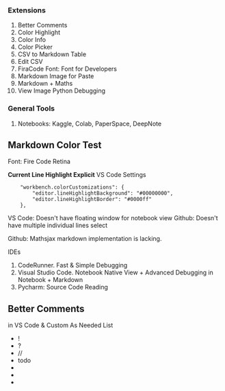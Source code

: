### Extensions

1. Better Comments
2. Color Highlight
3. Color Info
4. Color Picker
5. CSV to Markdown Table
6. Edit CSV
7. FiraCode Font: Font for Developers
8. Markdown Image for Paste
9. Markdown + Maths
10. View Image Python Debugging

### General Tools

1. Notebooks: Kaggle, Colab, PaperSpace, DeepNote

## Markdown Color Test

Font: Fire Code Retina

**Current Line Highlight Explicit**
VS Code Settings

```
    "workbench.colorCustomizations": {
        "editor.lineHighlightBackground": "#00000000",
        "editor.lineHighlightBorder": "#0000ff"
    },
```

VS Code: Doesn't have floating window for notebook view
Github: Doesn't have multiple individual lines select

Github: Mathsjax markdown implementation is lacking.

IDEs

1. CodeRunner. Fast & Simple Debugging
2. Visual Studio Code. Notebook Native View + Advanced Debugging in Notebook + Markdown
3. Pycharm: Source Code Reading

## Better Comments

in VS Code & Custom As Needed
List

* !
* ?
* //
* todo
* 
* 
* 